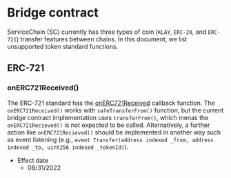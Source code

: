 # Bridge contract

ServiceChain (SC) currently has three types of coin (`KLAY`, `ERC-20`, and `ERC-721`) transfer features between chains.
In this document, we list unsupported token standard functions.

## ERC-721

### onERC721Received()
The ERC-721 standard has the [onERC721Received](https://eips.ethereum.org/EIPS/eip-721) callback function.
The `onERC721Received()` works with `safeTransferFrom()` function, but the current bridge contract implementation uses `transferFrom()`, which menas the `onERC721Recieved()` is not expected to be called.
Alternatively, a further action like `onERC721Recieved()` should be implemented in another way such as event listening (e.g., `event Transfer(address indexed _from, address indexed _to, uint256 indexed _tokenId)`).

- Effect date
    - 08/31/2022
